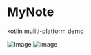 # MyNote
 kotlin muliti-platform demo 



![image](https://github.com/993739033/MyNote/picture/1.png)
![image](https://github.com/993739033/MyNote/picture/2.png)
